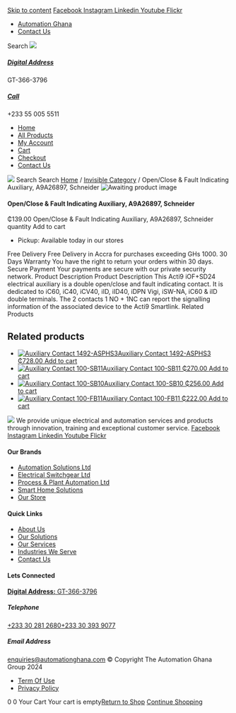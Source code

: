 [Skip to content](https://store.automationghana.com/product/open-close-fault-indicating-auxiliary-a9a26897-schneider/#content)
[ Facebook ](https://www.facebook.com/automationgh/) [ Instagram ](https://www.instagram.com/automationgh/) [ Linkedin ](https://www.linkedin.com/company/the-automation-ghana-limited/) [ Youtube ](https://www.youtube.com/channel/UCurrRDUSm5oIW39VXjn1u0w) [ Flickr ](https://www.flickr.com/photos/181794037@N07/)
  * [ Automation Ghana ](https://automationghana.com)
  * [ Contact Us ](https://store.automationghana.com/contact/)


Search
[ ![](https://store.automationghana.com/wp-content/uploads/2024/04/Website-TAGG-Logo-BLUE.png) ](https://store.automationghana.com/)
[ ](https://maps.app.goo.gl/m4xeaagWCNbLk4jM6)
#####  [ Digital Address ](https://maps.app.goo.gl/m4xeaagWCNbLk4jM6)
GT-366-3796 
[ ](tel:+233550055511)
#####  [ Call ](tel:+233550055511)
+233 55 005 5511 
  * [Home](https://store.automationghana.com/)
  * [All Products](https://store.automationghana.com/shop/)
  * [My Account](https://store.automationghana.com/my-account/)
  * [Cart](https://store.automationghana.com/cart/)
  * [Checkout](https://store.automationghana.com/checkout/)
  * [Contact Us](https://store.automationghana.com/contact/)


[![](https://store.automationghana.com/wp-content/uploads/2024/04/AutomationGhana_logo_white.png)](https://store.automationghana.com)
Search
Search
[Home](https://store.automationghana.com) / [Invisible Category](https://store.automationghana.com/product-category/invisible-category/) / Open/Close & Fault Indicating Auxiliary, A9A26897, Schneider
![Awaiting product image](https://store.automationghana.com/wp-content/uploads/woocommerce-placeholder-600x600.png)
####  Open/Close & Fault Indicating Auxiliary, A9A26897, Schneider 
₵139.00
Open/Close & Fault Indicating Auxiliary, A9A26897, Schneider quantity
Add to cart
  * Pickup: Available today in our stores


Free Delivery 
Free Delivery in Accra for purchases exceeding GHs 1000. 
30 Days Warranty 
You have the right to return your orders within 30 days. 
Secure Payment 
Your payments are secure with our private security network. 
Product Description
Product Description
This Acti9 iOF+SD24 electrical auxiliary is a double open/close and fault indicating contact. It is dedicated to iC60, iC40, iCV40, iID, iID40, iDPN Vigi, iSW-NA, iC60 & iID double terminals. The 2 contacts 1 NO + 1NC can report the signalling information of the associated device to the Acti9 Smartlink.
Related Products 
## Related products
  * [![Auxiliary Contact 1492-ASPHS3](https://store.automationghana.com/wp-content/uploads/2020/12/1492-ASPHS3-300x300.jpg)Auxiliary Contact 1492-ASPHS3 ₵728.00 ](https://store.automationghana.com/product/auxiliary-contact-1492-asphs3/)
[Add to cart](https://store.automationghana.com/product/open-close-fault-indicating-auxiliary-a9a26897-schneider/?add-to-cart=2969)
  * [![Auxiliary Contact 100-SB11](https://store.automationghana.com/wp-content/uploads/2020/11/Allen-Bradley-100S-300x300.jpg)Auxiliary Contact 100-SB11 ₵270.00 ](https://store.automationghana.com/product/auxiliary-contact-100-sb11/)
[Add to cart](https://store.automationghana.com/product/open-close-fault-indicating-auxiliary-a9a26897-schneider/?add-to-cart=2954)
  * [![Auxiliary Contact 100-SB10](https://store.automationghana.com/wp-content/uploads/2020/11/Auxilliary-Contact-300x300.jpg)Auxiliary Contact 100-SB10 ₵256.00 ](https://store.automationghana.com/product/auxiliary-contact-100-sb10/)
[Add to cart](https://store.automationghana.com/product/open-close-fault-indicating-auxiliary-a9a26897-schneider/?add-to-cart=2952)
  * [![Auxiliary Contact 100-FB11](https://store.automationghana.com/wp-content/uploads/2020/11/100-FB11.jpg)Auxiliary Contact 100-FB11 ₵222.00 ](https://store.automationghana.com/product/auxiliary-contact-100-fb11-rockwell/)
[Add to cart](https://store.automationghana.com/product/open-close-fault-indicating-auxiliary-a9a26897-schneider/?add-to-cart=2941)


![](https://store.automationghana.com/wp-content/uploads/2024/04/AutomationGhana_logo_white.png)
We provide unique electrical and automation services and products through innovation, training and exceptional customer service.
[ Facebook ](https://www.facebook.com/automationgh/) [ Instagram ](https://www.instagram.com/automationgh/) [ Linkedin ](https://www.linkedin.com/company/the-automation-ghana-limited/) [ Youtube ](https://www.youtube.com/channel/UCurrRDUSm5oIW39VXjn1u0w) [ Flickr ](https://www.flickr.com/photos/181794037@N07/)
#### Our Brands
  * [ Automation Solutions Ltd ](https://store.automationghana.com/product/open-close-fault-indicating-auxiliary-a9a26897-schneider/)
  * [ Electrical Switchgear Ltd ](https://store.automationghana.com/product/open-close-fault-indicating-auxiliary-a9a26897-schneider/)
  * [ Process & Plant Automation Ltd ](https://store.automationghana.com/product/open-close-fault-indicating-auxiliary-a9a26897-schneider/)
  * [ Smart Home Solutions ](https://store.automationghana.com/product/open-close-fault-indicating-auxiliary-a9a26897-schneider/)
  * [ Our Store ](https://store.automationghana.com/product/open-close-fault-indicating-auxiliary-a9a26897-schneider/)


#### Quick Links
  * [ About Us ](https://store.automationghana.com/product/open-close-fault-indicating-auxiliary-a9a26897-schneider/)
  * [ Our Solutions ](https://store.automationghana.com/product/open-close-fault-indicating-auxiliary-a9a26897-schneider/)
  * [ Our Services ](https://store.automationghana.com/product/open-close-fault-indicating-auxiliary-a9a26897-schneider/)
  * [ Industries We Serve ](https://store.automationghana.com/product/open-close-fault-indicating-auxiliary-a9a26897-schneider/)
  * [ Contact Us ](https://store.automationghana.com/product/open-close-fault-indicating-auxiliary-a9a26897-schneider/)


#### Lets Connected
[**Digital Address:** GT-366-3796](https://maps.app.goo.gl/m4xeaagWCNbLk4jM6)
#####  Telephone 
[ +233 30 281 2680](tel:+233302812680)[+233 30 393 9077](https://store.automationghana.com/product/open-close-fault-indicating-auxiliary-a9a26897-schneider/+233303939077)
#####  Email Address 
enquiries@automationghana.com 
© Copyright The Automation Ghana Group 2024
  * [ Term Of Use ](https://store.automationghana.com/product/open-close-fault-indicating-auxiliary-a9a26897-schneider/)
  * [ Privacy Policy ](https://store.automationghana.com/product/open-close-fault-indicating-auxiliary-a9a26897-schneider/)


0
0
Your Cart
Your cart is empty[Return to Shop](https://store.automationghana.com/shop/)
[Continue Shopping](https://store.automationghana.com/product/open-close-fault-indicating-auxiliary-a9a26897-schneider/)
